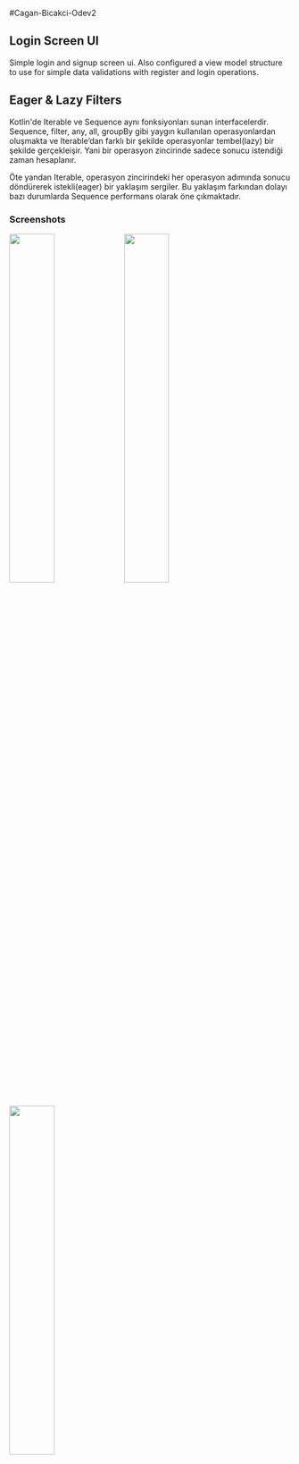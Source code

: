 #Cagan-Bicakci-Odev2

## Login Screen UI

Simple login and signup screen ui.
Also configured a view model structure to use for simple data validations with register and login operations.

## Eager & Lazy Filters

Kotlin'de Iterable ve Sequence aynı fonksiyonları sunan interfacelerdir. Sequence, filter, any, all, groupBy gibi yaygın kullanılan operasyonlardan oluşmakta ve Iterable’dan farklı bir şekilde operasyonlar tembel(lazy) bir şekilde gerçekleişir. Yani bir operasyon zincirinde sadece sonucu istendiği zaman hesaplanır.

Öte yandan Iterable, operasyon zincirindeki her operasyon adımında sonucu döndürerek istekli(eager) bir yaklaşım sergiler. Bu yaklaşım farkından dolayı bazı durumlarda Sequence performans olarak öne çıkmaktadır.

### Screenshots

<img src="https://user-images.githubusercontent.com/44499663/187951207-60fecfa7-3da5-4336-a2dc-c7ffc1ea29a0.png" width="40%" height="40%"/>

<img src="https://user-images.githubusercontent.com/44499663/187951225-344f7e51-998a-42c3-ae07-c49138dce753.png" width="40%" height="40%"/>

<img src="https://user-images.githubusercontent.com/44499663/187951238-2198e7f0-6aa6-40aa-b840-670c7a16a7a0.png" width="40%" height="40%"/>


